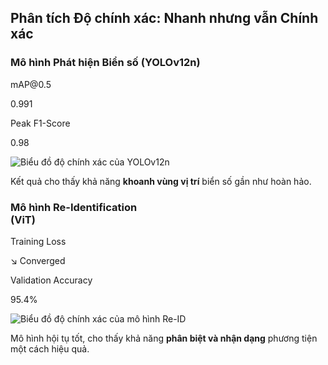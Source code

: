 <!--
  Bố cục slide này là 2 cột, mỗi cột dành cho một mô hình AI cốt lõi.
  - Cột trái: Phân tích độ chính xác của mô hình Detector (YOLOv12-LP).
  - Cột phải: Phân tích độ chính xác của mô hình Re-ID (ViT).
-->
<section 
  data-background-image="/images/backgrounds/agenda-bg.png" 
  data-background-opacity="1"
  class="h-full"
>
  <div class="w-full h-full flex flex-col justify-center items-center">
    <h2 class="text-7xl font-bold mb-12 text-center text-white">
      Phân tích Độ chính xác: <strong class="text-tech-highlight">Nhanh nhưng vẫn Chính xác</strong>
    </h2>
    <div class="grid grid-cols-1 md:grid-cols-2 gap-10 w-full max-w-9xl mx-auto">
      <!-- CỘT 1: ĐỘ CHÍNH XÁC CỦA DETECTOR -->
      <div class="fragment bg-tech-card/80 backdrop-blur-sm p-8 rounded-lg border border-tech-subtle/20" data-fragment-index="1">
        <h3 class="text-5xl text-tech-highlight text-center mb-6 font-semibold">Mô hình Phát hiện Biển số (YOLOv12n)</h3>
        <!-- Các chỉ số chính -->
        <div class="flex justify-around text-center mb-6">
          <div>
            <p class="text-xl text-white">mAP@0.5</p>
            <p class="font-bold text-5xl text-green-400">0.991</p>
          </div>
          <div>
            <p class="text-xl text-white">Peak F1-Score</p>
            <p class="font-bold text-5xl text-green-400">0.98</p>
          </div>
        </div>
        <div class="bg-white/90 p-2 rounded-lg shadow-lg">
          <img
            src="images/charts-detector-accuracy.png"
            alt="Biểu đồ độ chính xác của YOLOv12n"
            class="rounded-md"
          />
        </div>
        <p class="text-2xl text-white mt-6 text-center">
          Kết quả cho thấy khả năng <strong class="text-tech-highlight">khoanh vùng vị trí</strong> biển số gần như hoàn hảo.
        </p>
      </div>
      <!-- CỘT 2: ĐỘ CHÍNH XÁC CỦA RE-ID -->
      <div class="fragment bg-tech-card/80 backdrop-blur-sm p-8 rounded-lg border border-tech-subtle/20" data-fragment-index="2">
        <h3 class="text-5xl text-tech-highlight text-center mb-6 font-semibold">Mô hình Re-Identification </br> (ViT)</h3>
        <!-- Chỉ số chính -->
        <div class="flex justify-around text-center mb-6">
          <div>
            <p class="text-xl text-white">Training Loss</p>
            <p class="font-bold text-5xl text-green-400">&searr; Converged</p>
          </div>
          <div>
            <p class="text-xl text-white">Validation Accuracy</p>
            <p class="font-bold text-5xl text-green-400">95.4%</p>
          </div>
        </div>
        <div class="bg-white/90 p-2 rounded-lg shadow-lg">
          <img
            src="images/chart-reid-accuracy.png"
            alt="Biểu đồ độ chính xác của mô hình Re-ID"
            class="rounded-md h-[435px]"
          />
        </div>
        <p class="text-2xl text-white mt-6 text-center">
          Mô hình hội tụ tốt, cho thấy khả năng <strong class="text-tech-highlight">phân biệt và nhận dạng</strong> phương tiện một cách hiệu quả.
        </p>
      </div>
    </div>
  </div>
  </div>
</section>
